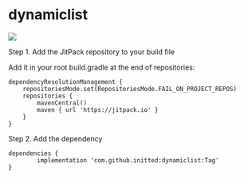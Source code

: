 # dynamiclist

[![](https://jitpack.io/v/initted/dynamiclist.svg)](https://jitpack.io/#initted/dynamiclist)

Step 1. Add the JitPack repository to your build file

Add it in your root build.gradle at the end of repositories:

	dependencyResolutionManagement {
		repositoriesMode.set(RepositoriesMode.FAIL_ON_PROJECT_REPOS)
		repositories {
			mavenCentral()
			maven { url 'https://jitpack.io' }
		}
	}
 
Step 2. Add the dependency

	dependencies {
	        implementation 'com.github.initted:dynamiclist:Tag'
	}
